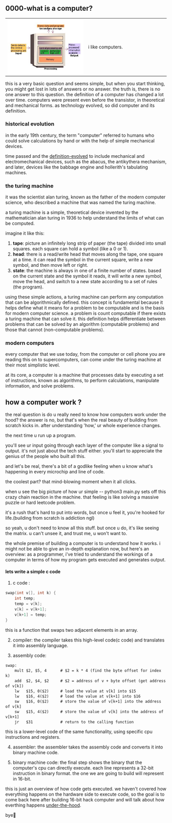 ## 0000-what is a computer?

<table>
  <tr>
    <td width="50%">
      <img src="../images/computer.jpg" alt="computer image">
    </td>
    <td width="50%">
      i like computers.
    </td>
  </tr>
</table>

this is a very basic question and seems simple, but when you start thinking, you might get lost in lots of answers or no answer.
the truth is, there is no one answer to this question. the definition of a computer has changed a lot over time. 
computers were present even before the transistor, in theoretical and mechanical forms. as technology evolved, so did computer and its definition.

### historical evolution

in the early 19th century, the term "computer" referred to humans who could solve calculations by hand or with the help of simple mechanical devices. 

time passed and the [definition-evolved](https://en.wikipedia.org/wiki/History_of_computing_hardware) to include mechanical and electromechanical devices, such as the abacus, the antikythera mechanism, and later, devices like the babbage engine and hollerith's tabulating machines.

### the turing machine

it was the scientist alan turing, known as the father of the modern computer science, who described a machine that was named the turing machine. 

a turing machine is a simple, theoretical device invented by the mathematician alan turing in 1936 to help understand the limits of what can be computed.

imagine it like this:

1. **tape**: picture an infinitely long strip of paper (the tape) divided into small squares. each square can hold a symbol (like a 0 or 1).
2. **head**: there is a read/write head that moves along the tape, one square at a time. it can read the symbol in the current square, write a new symbol, and then move left or right.
3. **state**: the machine is always in one of a finite number of states. based on the current state and the symbol it reads, it will write a new symbol, move the head, and switch to a new state according to a set of rules (the program).

using these simple actions, a turing machine can perform any computation that can be algorithmically defined. this concept is fundamental because it helps define what it means for a problem to be computable and is the basis for modern computer science.
a problem is count computable if there exists a turing machine that can solve it. 
this definition helps differentiate between problems that can be solved by an algorithm (computable problems) and those that cannot (non-computable problems).

### modern computers

every computer that we use today, from the computer or cell phone you are reading this on to supercomputers, can come under the turing machine at their most simplistic level.

at its core, a computer is a machine that processes data by executing a set of instructions, known as algorithms, to perform calculations, manipulate information, and solve problems.


## how a computer work ?

the real question is do u really need to know how computers work under the hood? the answer is no, but that's when the real beauty of building from scratch kicks in.
after understanding 'how,' ur whole experience changes. 

the next time u run up a program. 

you'll see ur input going through each layer of the computer like a signal to output.
it's not just about the tech stuff either. you'll start to appreciate the genius of the people who built all this. 

and let's be real, there's a bit of a godlike feeling when u know what's happening in every microchip and line of code.

the coolest part? that mind-blowing moment when it all clicks.

when u see the big picture of how ur simple -- python3 main.py sets off this crazy chain reaction in the machine. that feeling is like solving a massive puzzle or hard leetcode problem. 

it's a rush that's hard to put into words, but once u feel it, you're hooked for life.(building from scratch is addiction ngl)

so yeah, u don't need to know all this stuff. but once u do, it's like seeing the matrix. u can't unsee it, and trust me, u won't want to.

the whole premise of building a computer is to understand how it works. i might not be able to give an in-depth explanation now, but here's an overview:
as a programmer, i've tried to understand the workings of a computer in terms of how my program gets executed and generates output.


#### lets write a simple c code


1. c code :


```c
swap(int v[], int k) {
    int temp;
    temp = v[k];
    v[k] = v[k+1];
    v[k+1] = temp;
}
```

this is a function that swaps two adjacent elements in an array.

2. compiler:
the compiler takes this high-level code(c code) and translates it into assembly language.

3. assembly code:

```assembly
swap:
    mult $2, $5, 4      # $2 = k * 4 (find the byte offset for index k)
    add  $2, $4, $2     # $2 = address of v + byte offset (get address of v[k])
    lw   $15, 0($2)     # load the value at v[k] into $15
    lw   $16, 4($2)     # load the value at v[k+1] into $16
    sw   $16, 0($2)     # store the value of v[k+1] into the address of v[k]
    sw   $15, 4($2)     # store the value of v[k] into the address of v[k+1]
    jr   $31            # return to the calling function
```

this is a lower-level code of the same functionality, using specific cpu instructions and registers.

4. assembler:
the assembler takes the assembly code and converts it into binary machine code.

5. binary machine code:
the final step shows the binary that the computer's cpu can directly execute. each line represents a 32-bit instruction in binary format.
the one we are going to build will represent in 16-bit.

this is just an overview of how code gets executed. we haven't covered how everything happens on the hardware side to execute code,
so the goal is to come back here after building 16-bit hack computer and will talk about how everthing happens [under-the-hood](https://peterhigginson.co.uk/lmc/?F5=28-Jul-24_14:28:21).

bye🐳